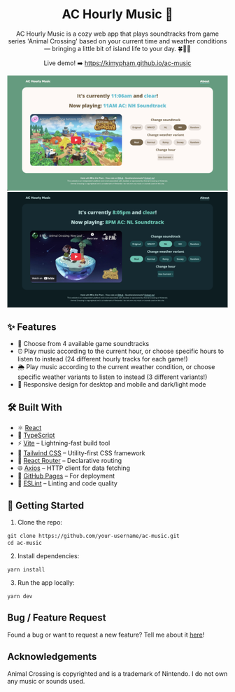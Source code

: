 <div align="center">

# AC Hourly Music 🌱
AC Hourly Music is a cozy web app that plays soundtracks from game series 'Animal Crossing' based on your current time and weather conditions — bringing a little bit of island life to your day. 🍀🐶🐱

Live demo! ➡️ https://kimypham.github.io/ac-music

![Demo light](https://github.com/kimypham/ac-music/blob/main/public/demo-light.png)
![Demo dark](https://github.com/kimypham/ac-music/blob/main/public/demo-dark.png)
</div>

## ✨ Features
- 👾 Choose from 4 available game soundtracks
- ⏰ Play music according to the current hour, or choose specific hours to listen to instead (24 different hourly tracks for each game!)
- 🌦️ Play music according to the current weather condition, or choose specific weather variants to listen to instead (3 different variants!)
- 📱 Responsive design for desktop and mobile and dark/light mode

## 🛠️ Built With

- ⚛️ [React](https://reactjs.org/)
- 🧠 [TypeScript](https://www.typescriptlang.org/)
- ⚡ [Vite](https://vitejs.dev/) – Lightning-fast build tool
- 🎨 [Tailwind CSS](https://tailwindcss.com/) – Utility-first CSS framework
- 🔗 [React Router](https://reactrouter.com/) – Declarative routing
- 🌐 [Axios](https://axios-http.com/) – HTTP client for data fetching
- 🚀 [GitHub Pages](https://pages.github.com/) – For deployment
- 🧹 [ESLint](https://eslint.org/) – Linting and code quality

## 🚀 Getting Started
1. Clone the repo:
```
git clone https://github.com/your-username/ac-music.git
cd ac-music
```
2. Install dependencies:
```
yarn install
```
3. Run the app locally:
```
yarn dev
```

## Bug / Feature Request

Found a bug or want to request a new feature? Tell me about it [here](https://github.com/kimypham/ac-music/issues/new)!

## Acknowledgements
Animal Crossing is copyrighted and is a trademark of Nintendo. I do not own any music or sounds used.
